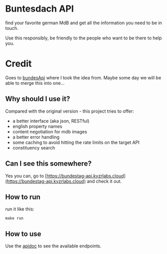# Buntesdach API
find your favorite german MdB and get all the information you need to be in touch.

Use this responsibly, be friendly to the people who want to be there to help you.

# Credit
Goes to [bundesApi](https://github.com/bundesAP) where I took the idea from.
Maybe some day we will be able to merge this into one...

## Why should I use it?
Compared with the original version - this project tries to offer:
- a better interface (aka json, RESTful)
- english property names
- content negotiation for mdb images
- a better error handling
- some caching to avoid hitting the rate limits on the target API
- constituency search

## Can I see this somewhere?

Yes you can, go to [https://bundestag-api.kyzrlabs.cloud](https://bundestag-api.kyzrlabs.cloud) and check it out.

## How to run

run it like this:
```
make run
```

## How to use

Use the [apidoc](./api/v1/openapi.yaml) to see the available endpoints.